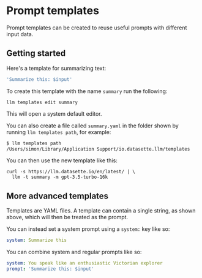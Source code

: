 # Prompt templates

Prompt templates can be created to reuse useful prompts with different input data.

## Getting started

Here's a template for summarizing text:

```yaml
'Summarize this: $input'
```
To create this template with the name `summary` run the following:

```
llm templates edit summary
```
This will open a system default editor.

You can also create a file called `summary.yaml` in the folder shown by running `llm templates path`, for example:
```bash
$ llm templates path
/Users/simon/Library/Application Support/io.datasette.llm/templates
```
You can then use the new template like this:

```
curl -s https://llm.datasette.io/en/latest/ | \
  llm -t summary -m gpt-3.5-turbo-16k
```

## More advanced templates

Templates are YAML files. A template can contain a single string, as shown above, which will then be treated as the prompt.

You can instead set a system prompt using a `system:` key like so:

```yaml
system: Summarize this
```
You can combine system and regular prompts like so:

```yaml
system: You speak like an enthusiastic Victorian explorer
prompt: 'Summarize this: $input'
```
